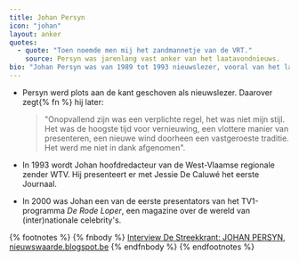 ```yaml
---
title: Johan Persyn
icon: "johan"
layout: anker
quotes:
  - quote: "Toen noemde men mij het zandmannetje van de VRT."
    source: Persyn was jarenlang vast anker van het laatavondnieuws.
bio: "Johan Persyn was van 1989 tot 1993 nieuwslezer, vooral van het laatavondnieuws."
---
```


* Persyn werd plots aan de kant geschoven als nieuwslezer. Daarover zegt{% fn %} hij later:
  > "Onopvallend zijn was een verplichte regel, het was niet mijn stijl. Het was de hoogste tijd voor vernieuwing, een vlottere manier van presenteren, een nieuwe wind doorheen een vastgeroeste traditie. Het werd me niet in dank afgenomen".

* In 1993 wordt Johan hoofdredacteur van de West-Vlaamse regionale zender WTV. Hij presenteert er met Jessie De Caluwé het eerste Journaal.

* In 2000 was Johan een van de eerste presentators van het TV1-programma <cite>De Rode Loper</cite>, een magazine over de wereld van (inter)nationale celebrity's.

{% footnotes %}
{% fnbody %}
<a href="http://nieuwswaarde.blogspot.be/2014/08/interview-de-streekkrant-johan-persyn.html">Interview De Streekkrant: JOHAN PERSYN, nieuwswaarde.blogspot.be</a>
{% endfnbody %}
{% endfootnotes %}
